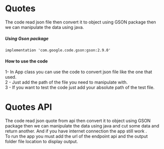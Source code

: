 # Quotes  
The code read json file then convert it to object using GSON package then we can manipulate the data using java.  

##### Using Gson package
```
implementation 'com.google.code.gson:gson:2.9.0'
```  
#### How to use the code
1- In App class you can use the code to convert json file like the one that used.  
2 - Just add the path of the file you need to manipulate with.  
3 - If you want to test the code just add your absolute path of the test file.  

# Quotes API
The code read json quote from api then convert it to object using GSON package then we can manipulate the data using java and cut some data and return another. And if you have internet connection the app still work .  
To run the app you must add the url of the endpoint api and the output folder file location to display output.


